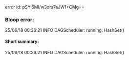error id: pSYi6MI/w3ors7aJW1+CMg==
### Bloop error:

25/06/18 00:36:21 INFO DAGScheduler: running: HashSet()
#### Short summary: 

25/06/18 00:36:21 INFO DAGScheduler: running: HashSet()